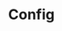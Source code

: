 ---
title: "Config"
linkTitle: "Config"
weight: 10
description: >
  Config reference for EKS-A clusters
---